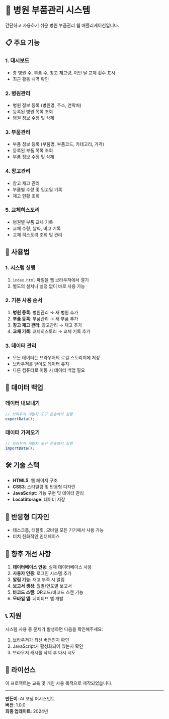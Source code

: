 # 🏥 병원 부품관리 시스템

간단하고 사용하기 쉬운 병원 부품관리 웹 애플리케이션입니다.

## 📋 주요 기능

### 1. 대시보드
- 총 병원 수, 부품 수, 창고 재고량, 이번 달 교체 횟수 표시
- 최근 활동 내역 확인

### 2. 병원관리
- 병원 정보 등록 (병원명, 주소, 연락처)
- 등록된 병원 목록 조회
- 병원 정보 수정 및 삭제

### 3. 부품관리
- 부품 정보 등록 (부품명, 부품코드, 카테고리, 가격)
- 등록된 부품 목록 조회
- 부품 정보 수정 및 삭제

### 4. 창고관리
- 창고 재고 관리
- 부품별 수량 및 입고일 기록
- 재고 현황 조회

### 5. 교체히스토리
- 병원별 부품 교체 기록
- 교체 수량, 날짜, 비고 기록
- 교체 히스토리 조회 및 관리

## 🚀 사용법

### 1. 시스템 실행
1. `index.html` 파일을 웹 브라우저에서 열기
2. 별도의 설치나 설정 없이 바로 사용 가능

### 2. 기본 사용 순서
1. **병원 등록**: 병원관리 → 새 병원 추가
2. **부품 등록**: 부품관리 → 새 부품 추가
3. **창고 재고 관리**: 창고관리 → 재고 추가
4. **교체 기록**: 교체히스토리 → 교체 기록 추가

### 3. 데이터 관리
- 모든 데이터는 브라우저의 로컬 스토리지에 저장
- 브라우저를 닫아도 데이터 유지
- 다른 컴퓨터로 이동 시 데이터 백업 필요

## 💾 데이터 백업

### 데이터 내보내기
```javascript
// 브라우저 개발자 도구 콘솔에서 실행
exportData();
```

### 데이터 가져오기
```javascript
// 브라우저 개발자 도구 콘솔에서 실행
importData();
```

## 🛠️ 기술 스택

- **HTML5**: 웹 페이지 구조
- **CSS3**: 스타일링 및 반응형 디자인
- **JavaScript**: 기능 구현 및 데이터 관리
- **LocalStorage**: 데이터 저장

## 📱 반응형 디자인

- 데스크톱, 태블릿, 모바일 모든 기기에서 사용 가능
- 터치 친화적인 인터페이스

## 🔧 향후 개선 사항

1. **데이터베이스 연동**: 실제 데이터베이스 사용
2. **사용자 인증**: 로그인 시스템 추가
3. **알림 기능**: 재고 부족 시 알림
4. **보고서 생성**: 월별/연도별 보고서
5. **바코드 스캔**: QR코드/바코드 스캔 기능
6. **모바일 앱**: 네이티브 앱 개발

## 📞 지원

시스템 사용 중 문제가 발생하면 다음을 확인해주세요:

1. 브라우저가 최신 버전인지 확인
2. JavaScript가 활성화되어 있는지 확인
3. 브라우저 캐시를 삭제 후 다시 시도

## 📄 라이선스

이 프로젝트는 교육 및 개인 사용 목적으로 제작되었습니다.

---

**만든이**: AI 코딩 어시스턴트  
**버전**: 1.0.0  
**최종 업데이트**: 2024년 